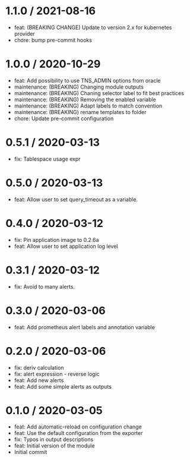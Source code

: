 
1.1.0 / 2021-08-16
==================

* feat: (BREAKING CHANGE) Update to version 2.x for kubernetes provider
* chore: bump pre-commit hooks

1.0.0 / 2020-10-29
==================

  * feat: Add possibility to use TNS_ADMIN options from oracle
  * maintenance: (BREAKING) Changing module outputs
  * maintenance: (BREAKING) Chaning selector label to fit best practices
  * maintenance: (BREAKING) Removing the enabled variable
  * maintenance: (BREAKING) Adapt labels to match convention
  * maintenance: (BREAKING) rename templates to folder
  * chore: Update pre-commit configuration

0.5.1 / 2020-03-13
==================

  * fix: Tablespace usage expr

0.5.0 / 2020-03-13
==================

  * feat: Allow user to set query_timeout as a variable.

0.4.0 / 2020-03-12
==================

  * fix: Pin application image to 0.2.6a
  * feat: Allow user to set application log level

0.3.1 / 2020-03-12
==================

  * fix: Avoid to many alerts.

0.3.0 / 2020-03-06
==================

  * feat: Add prometheus alert labels and annotation variable

0.2.0 / 2020-03-06
==================

  * fix: deriv calculation
  * fix: alert expression - reverse logic
  * feat: Add new alerts
  * feat: Add some simple alerts as outputs

0.1.0 / 2020-03-05
==================

  * feat: Add automatic-reload on configuration change
  * feat: Use the default configuration from the exporter
  * fix: Typos in output descriptions
  * feat: Initial version of the module
  * Initial commit
